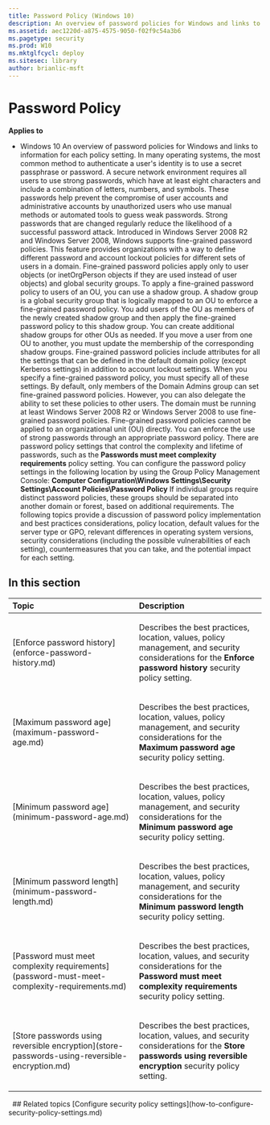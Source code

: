 ```yaml
---
title: Password Policy (Windows 10)
description: An overview of password policies for Windows and links to information for each policy setting.
ms.assetid: aec1220d-a875-4575-9050-f02f9c54a3b6
ms.pagetype: security
ms.prod: W10
ms.mktglfcycl: deploy
ms.sitesec: library
author: brianlic-msft
---
```

# Password Policy
**Applies to**
-   Windows 10
An overview of password policies for Windows and links to information for each policy setting.
In many operating systems, the most common method to authenticate a user's identity is to use a secret passphrase or password. A secure network environment requires all users to use strong passwords, which have at least eight characters and include a combination of letters, numbers, and symbols. These passwords help prevent the compromise of user accounts and administrative accounts by unauthorized users who use manual methods or automated tools to guess weak passwords. Strong passwords that are changed regularly reduce the likelihood of a successful password attack.
Introduced in Windows Server 2008 R2 and Windows Server 2008, Windows supports fine-grained password policies. This feature provides organizations with a way to define different password and account lockout policies for different sets of users in a domain. Fine-grained password policies apply only to user objects (or inetOrgPerson objects if they are used instead of user objects) and global security groups.
To apply a fine-grained password policy to users of an OU, you can use a shadow group. A shadow group is a global security group that is logically mapped to an OU to enforce a fine-grained password policy. You add users of the OU as members of the newly created shadow group and then apply the fine-grained password policy to this shadow group. You can create additional shadow groups for other OUs as needed. If you move a user from one OU to another, you must update the membership of the corresponding shadow groups.
Fine-grained password policies include attributes for all the settings that can be defined in the default domain policy (except Kerberos settings) in addition to account lockout settings. When you specify a fine-grained password policy, you must specify all of these settings. By default, only members of the Domain Admins group can set fine-grained password policies. However, you can also delegate the ability to set these policies to other users. The domain must be running at least Windows Server 2008 R2 or Windows Server 2008 to use fine-grained password policies. Fine-grained password policies cannot be applied to an organizational unit (OU) directly.
You can enforce the use of strong passwords through an appropriate password policy. There are password policy settings that control the complexity and lifetime of passwords, such as the **Passwords must meet complexity requirements** policy setting.
You can configure the password policy settings in the following location by using the Group Policy Management Console:
**Computer Configuration\\Windows Settings\\Security Settings\\Account Policies\\Password Policy**
If individual groups require distinct password policies, these groups should be separated into another domain or forest, based on additional requirements.
The following topics provide a discussion of password policy implementation and best practices considerations, policy location, default values for the server type or GPO, relevant differences in operating system versions, security considerations (including the possible vulnerabilities of each setting), countermeasures that you can take, and the potential impact for each setting.
## In this section
<table>
<colgroup>
<col width="50%" />
<col width="50%" />
</colgroup>
<thead>
<tr class="header">
<th align="left">Topic</th>
<th align="left">Description</th>
</tr>
</thead>
<tbody>
<tr class="odd">
<td align="left"><p>[Enforce password history](enforce-password-history.md)</p></td>
<td align="left"><p>Describes the best practices, location, values, policy management, and security considerations for the <strong>Enforce password history</strong> security policy setting.</p></td>
</tr>
<tr class="even">
<td align="left"><p>[Maximum password age](maximum-password-age.md)</p></td>
<td align="left"><p>Describes the best practices, location, values, policy management, and security considerations for the <strong>Maximum password age</strong> security policy setting.</p></td>
</tr>
<tr class="odd">
<td align="left"><p>[Minimum password age](minimum-password-age.md)</p></td>
<td align="left"><p>Describes the best practices, location, values, policy management, and security considerations for the <strong>Minimum password age</strong> security policy setting.</p></td>
</tr>
<tr class="even">
<td align="left"><p>[Minimum password length](minimum-password-length.md)</p></td>
<td align="left"><p>Describes the best practices, location, values, policy management, and security considerations for the <strong>Minimum password length</strong> security policy setting.</p></td>
</tr>
<tr class="odd">
<td align="left"><p>[Password must meet complexity requirements](password-must-meet-complexity-requirements.md)</p></td>
<td align="left"><p>Describes the best practices, location, values, and security considerations for the <strong>Password must meet complexity requirements</strong> security policy setting.</p></td>
</tr>
<tr class="even">
<td align="left"><p>[Store passwords using reversible encryption](store-passwords-using-reversible-encryption.md)</p></td>
<td align="left"><p>Describes the best practices, location, values, and security considerations for the <strong>Store passwords using reversible encryption</strong> security policy setting.</p></td>
</tr>
</tbody>
</table>
 
## Related topics
[Configure security policy settings](how-to-configure-security-policy-settings.md)
 
 
